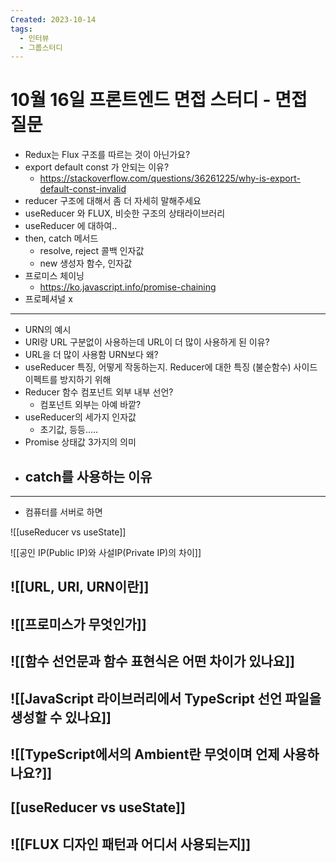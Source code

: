 ```yaml
---
Created: 2023-10-14
tags:
  - 인터뷰
  - 그룹스터디
---
```

# 10월 16일 프론트엔드 면접 스터디 - 면접 질문

- Redux는 Flux 구조를 따르는 것이 아닌가요?
- export default const 가 안되는 이유?
	- https://stackoverflow.com/questions/36261225/why-is-export-default-const-invalid
- reducer 구조에 대해서 좀 더 자세히 말해주세요
- useReducer 와 FLUX, 비슷한 구조의 상태라이브러리
- useReducer 에 대하여..
- then, catch 메서드 
	- resolve, reject 콜백 인자값
	- new 생성자 함수, 인자값
- 프로미스 체이닝 
	- https://ko.javascript.info/promise-chaining
- 프로페셔널 x
-----
- URN의 예시
- URI랑 URL 구분없이 사용하는데 URL이 더 많이 사용하게 된 이유?
- URL을 더 많이 사용함 URN보다 왜? 
- useReducer 특징, 어떻게 작동하는지. Reducer에 대한 특징 (불순함수) 사이드 이펙트를 방지하기 위해
- Reducer 함수 컴포넌트 외부 내부 선언?
	- 컴포넌트 외부는 아예 바깥? 
- useReducer의 세가지 인자값
	- 초기값, 등등.....
- Promise 상태값 3가지의 의미
- catch를 사용하는 이유
	- 
-----
- 컴퓨터를 서버로 하면 


![[useReducer vs useState]]

![[공인 IP(Public IP)와 사설IP(Private IP)의 차이]]

## ![[URL, URI, URN이란]]
## ![[프로미스가 무엇인가]]
## ![[함수 선언문과 함수 표현식은 어떤 차이가 있나요]]
## ![[JavaScript 라이브러리에서 TypeScript 선언 파일을 생성할 수 있나요]]
## ![[TypeScript에서의 Ambient란 무엇이며 언제 사용하나요?]]
## [[useReducer vs useState]]
## ![[FLUX 디자인 패턴과 어디서 사용되는지]]